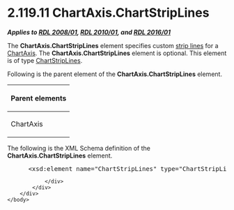 <html dir="LTR" xmlns:mshelp="http://msdn.microsoft.com/mshelp" xmlns:ddue="http://ddue.schemas.microsoft.com/authoring/2003/5" xmlns:xlink="http://www.w3.org/1999/xlink" xmlns:tool="http://www.microsoft.com/tooltip">
    <head>
        <meta http-equiv="Content-Type" content="text/html; CHARSET=utf-8"></meta>
        <meta name="save" content="history"></meta>
        <title>2.119.11 ChartAxis.ChartStripLines</title>
        <xml>
            <mshelp:toctitle title="2.119.11 ChartAxis.ChartStripLines"></mshelp:toctitle>
            <mshelp:rltitle title="[MS-RDL]: ChartAxis.ChartStripLines"></mshelp:rltitle>
            <mshelp:keyword index="A" term="0f760d73-4de0-4d3e-bf7d-f32906ffabe7"></mshelp:keyword>
            <mshelp:attr name="DCSext.ContentType" value="open specification"></mshelp:attr>
            <mshelp:attr name="AssetID" value="0f760d73-4de0-4d3e-bf7d-f32906ffabe7"></mshelp:attr>
            <mshelp:attr name="TopicType" value="kbRef"></mshelp:attr>
            <mshelp:attr name="DCSext.Title" value="[MS-RDL]: ChartAxis.ChartStripLines" />
        </xml>
    </head>
    <body>
        <div id="header">
            <h1 class="heading">2.119.11 ChartAxis.ChartStripLines</h1>
        </div>
        <div id="mainSection">
            <div id="mainBody">
                <div id="allHistory" class="saveHistory"></div>
                <div id="sectionSection0" class="section" name="collapseableSection">
                    

<p><b><i>Applies to </i></b><a href="1e855f94-4617-47e4-b89e-0856c6cb420f.htm"><b><i>RDL 2008/01</i></b></a><b><i>,
</i></b><a href="3428e690-a348-4ec7-8a6a-8efb42d2cdee.htm"><b><i>RDL 2010/01</i></b></a><b><i>,
and </i></b><a href="52ce3983-2bfc-4e72-9359-42aaf5fe4509.htm"><b><i>RDL 2016/01</i></b></a></p>

<p>The <b>ChartAxis.ChartStripLines</b> element specifies
custom <a href="b2482b3f-74ab-4ca8-a9e5-c07955011743.htm#gt_de75ec20-516b-451b-9331-ccc4dc2f5702">strip lines</a> for a
<a href="0c19f1cb-ef68-4c28-a2d0-8601b7fd0f32.htm">ChartAxis</a>. The <b>ChartAxis.ChartStripLines</b>
element is optional. This element is of type <a href="a6a3bbd4-9155-4f71-b17d-a8202bc77cd7.htm">ChartStripLines</a>.</p>

<p>Following is the parent element of the <b>ChartAxis.ChartStripLines</b>
element.</p>

<table>
 <thead>
  <tr>
   <th>
   <p>Parent elements</p>
   </th>
  </tr>
 </thead>
 <tr>
  <td>
  <p>ChartAxis</p>
  </td>
 </tr>
</table>

<p>The following is the XML Schema definition of the <b>ChartAxis.ChartStripLines</b>
element.</p>

<dl>
<dd>
<div><pre> &lt;xsd:element name=&quot;ChartStripLines&quot; type=&quot;ChartStripLinesType&quot; minOccurs=&quot;0&quot; /&gt;
</pre></div>
</dd></dl>


                </div>
            </div>
        </div>
    </body>
</html>
